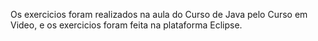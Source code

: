 Os exercicios foram realizados na aula do Curso de Java pelo Curso em Video, e os exercicios foram feita na plataforma Eclipse.
